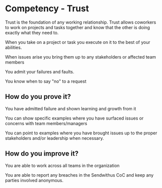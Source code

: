 # Competency - Trust

Trust is the foundation of any working relationship. Trust allows coworkers to work on projects and tasks together and know that the other is doing exactly what they need to. 

When you take on a project or task you execute on it to the best of your abilities.

When issues arise you bring them up to any stakeholders or affected team members

You admit your failures and faults.

You know when to say "no" to a request

## How do you prove it?

You have admitted failure and shown learning and growth from it

You can show specific examples where you have surfaced issues or concerns with team members/managers

You can point to examples where you have brought issues up to the proper stakeholders and/or leadership when necessary. 

## How do you improve it?

You are able to work across all teams in the organization

You are able to report any breaches in the Sendwithus CoC and keep any parties involved anonymous.

